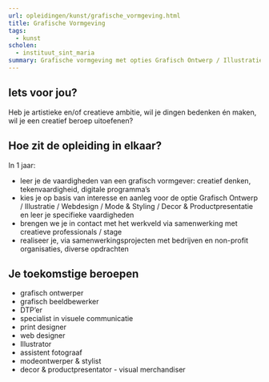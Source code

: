 ```yaml
---
url: opleidingen/kunst/grafische_vormgeving.html
title: Grafische Vormgeving
tags:
  - kunst
scholen:
  - instituut_sint_maria
summary: Grafische vormgeving met opties Grafisch Ontwerp / Illustratie /Webdesign - wil aan jonge creatievelingen de mogelijkheid bieden hun specifiek talent te ontdekken en ontplooien.
---
```


## Iets voor jou?

Heb je artistieke en/of creatieve ambitie, wil je dingen bedenken én maken, wil je een creatief beroep uitoefenen?

## Hoe zit de opleiding in elkaar?

In 1 jaar:

- leer je de vaardigheden van een grafisch vormgever: creatief denken, tekenvaardigheid, digitale programma’s
- kies je op basis van interesse en aanleg voor de optie Grafisch Ontwerp / Illustratie / Webdesign / Mode & Styling / Decor & Productpresentatie en leer je specifieke vaardigheden
- brengen we je in contact met het werkveld via samenwerking met creatieve professionals / stage
- realiseer je, via samenwerkingsprojecten met bedrijven en non-profit organisaties, diverse opdrachten

## Je toekomstige beroepen

- grafisch ontwerper
- grafisch beeldbewerker
- DTP’er
- specialist in visuele communicatie
- print designer
- web designer
- Illustrator
- assistent fotograaf
- modeontwerper & stylist
- decor & productpresentator - visual merchandiser
